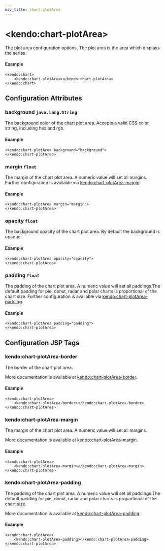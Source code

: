 ```yaml
---
nav_title: chart-plotArea
---
```


# \<kendo:chart-plotArea\>

The plot area configuration options. The plot area is the area which displays the series.

#### Example
    <kendo:chart>
        <kendo:chart-plotArea></kendo:chart-plotArea>
    </kendo:chart>

## Configuration Attributes

### background `java.lang.String`

The background color of the chart plot area. Accepts a valid CSS color string, including hex and rgb.

#### Example
    <kendo:chart-plotArea background="background">
    </kendo:chart-plotArea>

### margin `float`

The margin of the chart plot area. A numeric value will set all margins. Further configuration is available via [kendo:chart-plotArea-margin](#kendo-chart-plotArea-margin). 

#### Example
    <kendo:chart-plotArea margin="margin">
    </kendo:chart-plotArea>

### opacity `float`

The background opacity of the chart plot area. By default the background is opaque.

#### Example
    <kendo:chart-plotArea opacity="opacity">
    </kendo:chart-plotArea>

### padding `float`

The padding of the chart plot area. A numeric value will set all paddings.The default padding for pie, donut, radar and polar charts is proportional of the chart size. Further configuration is available via [kendo:chart-plotArea-padding](#kendo-chart-plotArea-padding). 

#### Example
    <kendo:chart-plotArea padding="padding">
    </kendo:chart-plotArea>


##  Configuration JSP Tags

### kendo:chart-plotArea-border

The border of the chart plot area.

More documentation is available at [kendo:chart-plotArea-border](/kendo-ui/api/wrappers/jsp/chart/plotarea-border).

#### Example

    <kendo:chart-plotArea>
        <kendo:chart-plotArea-border></kendo:chart-plotArea-border>
    </kendo:chart-plotArea>

### kendo:chart-plotArea-margin

The margin of the chart plot area. A numeric value will set all margins.

More documentation is available at [kendo:chart-plotArea-margin](/kendo-ui/api/wrappers/jsp/chart/plotarea-margin).

#### Example

    <kendo:chart-plotArea>
        <kendo:chart-plotArea-margin></kendo:chart-plotArea-margin>
    </kendo:chart-plotArea>

### kendo:chart-plotArea-padding

The padding of the chart plot area. A numeric value will set all paddings.The default padding for pie, donut, radar and polar charts is proportional of the chart size.

More documentation is available at [kendo:chart-plotArea-padding](/kendo-ui/api/wrappers/jsp/chart/plotarea-padding).

#### Example

    <kendo:chart-plotArea>
        <kendo:chart-plotArea-padding></kendo:chart-plotArea-padding>
    </kendo:chart-plotArea>

